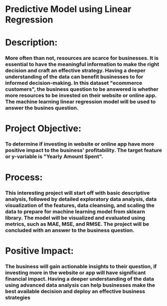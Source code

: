# Predictive Model using Linear Regression

# Description:
### More often than not, resources are scarce for businesses. It is essential to have the meaningful information to make the right decision and craft an effective strategy. Having a deeper understanding of the data can benefit businesses to for informed decision-making. In this dataset "ecommerce customers", the business question to be answered is whether more resources to be invested on their website or online app. The machine learning linear regression model will be used to answer the busines question.


# Project Objective:
### To determine if investing in website or online app have more positive impact to the business' profitability. The target feature or y-variable is "Yearly Amount Spent".

# Process:
### This interesting project will start off with basic descriptive analysis, followed by detailed exploratory data analysis, data visualization of the features, data cleansing, and scaling the data to prepare for machine learning model from sklearn library. The model will be visualized and evaluated using metrics, such as MAE, MSE, and RMSE. The project will be concluded with an answer to the business question.

# Positive Impact:
### The business will gain actionable insights to their question, if investing more in the website or app will have significant financial impact. Having a deeper understanding of the data using advanced data analysis can help businesses make the best available decision and deploy an effective business strategies
